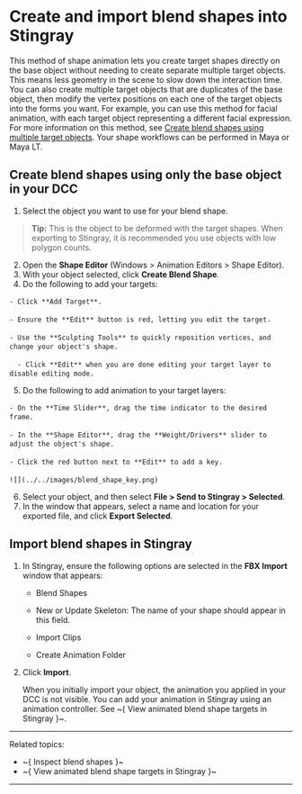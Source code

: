 # Create and import blend shapes into Stingray

This method of shape animation lets you create target shapes directly on the base object without needing to create separate multiple target objects. This means less geometry in the scene to slow down the interaction time. You can also create multiple target objects that are duplicates of the base object, then modify the vertex positions on each one of the target objects into the forms you want. For example, you can use this method for facial animation, with each target object representing a different facial expression. For more information on this method, see [Create blend shapes using multiple target objects](http://help.autodesk.com/view/MAYAUL/2017/ENU/?guid=GUID-42114F0D-8F16-4365-A52C-E0FD70F40852). Your shape workflows can be performed in Maya or Maya LT.

## Create blend shapes using only the base object in your DCC

  1. Select the object you want to use for your blend shape.

  > **Tip:** This is the object to be deformed with the target shapes. When exporting to Stingray, it is recommended you use objects with low polygon counts.

  2. Open the **Shape Editor** (Windows > Animation Editors > Shape Editor).
  3. With your object selected, click **Create Blend Shape**.
  4. Do the following to add your targets:

    - Click **Add Target**.

    - Ensure the **Edit** button is red, letting you edit the target.

    - Use the **Sculpting Tools** to quickly reposition vertices, and change your object's shape.

	  - Click **Edit** when you are done editing your target layer to disable editing mode.

  5. Do the following to add animation to your target layers:

    - On the **Time Slider**, drag the time indicator to the desired frame.

    - In the **Shape Editor**, drag the **Weight/Drivers** slider to adjust the object's shape.

    - Click the red button next to **Edit** to add a key.

    ![](../../images/blend_shape_key.png)

  6. Select your object, and then select **File > Send to Stingray > Selected**.
  7. In the window that appears, select a name and location for your exported file, and click **Export Selected**.

## Import blend shapes in Stingray

1. In Stingray, ensure the following options are selected in the **FBX Import** window that appears:

	  - Blend Shapes

	  - New or Update Skeleton: The name of your shape should appear in this field.

	  - Import Clips

	  - Create Animation Folder

2. Click **Import**.

	  When you initially import your object, the animation you applied in your DCC is not visible. You can add your animation in Stingray using an animation controller. See ~{ View animated blend shape targets in Stingray }~.

---
Related topics:
- ~{ Inspect blend shapes }~
- ~{ View animated blend shape targets in Stingray }~
---
